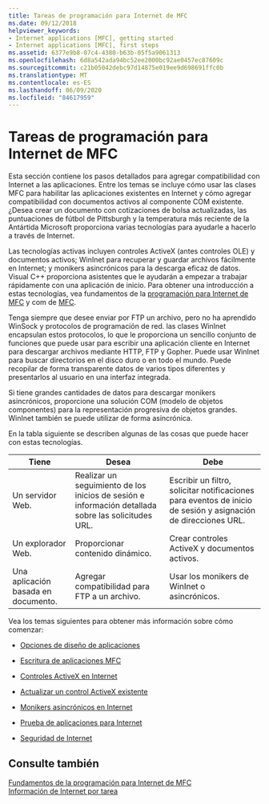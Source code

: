 ```yaml
---
title: Tareas de programación para Internet de MFC
ms.date: 09/12/2018
helpviewer_keywords:
- Internet applications [MFC], getting started
- Internet applications [MFC], first steps
ms.assetid: 6377e9b8-07c4-4380-b63b-05f5a9061313
ms.openlocfilehash: 6d8a542ada94bc52ee2000bc92ae0457ec87609c
ms.sourcegitcommit: c21b05042debc97d14875e019ee9d698691ffc0b
ms.translationtype: MT
ms.contentlocale: es-ES
ms.lasthandoff: 06/09/2020
ms.locfileid: "84617959"
---
```

# <a name="mfc-internet-programming-tasks"></a>Tareas de programación para Internet de MFC

Esta sección contiene los pasos detallados para agregar compatibilidad con Internet a las aplicaciones. Entre los temas se incluye cómo usar las clases MFC para habilitar las aplicaciones existentes en Internet y cómo agregar compatibilidad con documentos activos al componente COM existente. ¿Desea crear un documento con cotizaciones de bolsa actualizadas, las puntuaciones de fútbol de Pittsburgh y la temperatura más reciente de la Antártida Microsoft proporciona varias tecnologías para ayudarle a hacerlo a través de Internet.

Las tecnologías activas incluyen controles ActiveX (antes controles OLE) y documentos activos; WinInet para recuperar y guardar archivos fácilmente en Internet; y monikers asincrónicos para la descarga eficaz de datos. Visual C++ proporciona asistentes que le ayudarán a empezar a trabajar rápidamente con una aplicación de inicio. Para obtener una introducción a estas tecnologías, vea fundamentos de la [programación para Internet de MFC](mfc-internet-programming-basics.md) y com de [MFC](mfc-com.md).

Tenga siempre que desee enviar por FTP un archivo, pero no ha aprendido WinSock y protocolos de programación de red. las clases WinInet encapsulan estos protocolos, lo que le proporciona un sencillo conjunto de funciones que puede usar para escribir una aplicación cliente en Internet para descargar archivos mediante HTTP, FTP y Gopher. Puede usar WinInet para buscar directorios en el disco duro o en todo el mundo. Puede recopilar de forma transparente datos de varios tipos diferentes y presentarlos al usuario en una interfaz integrada.

Si tiene grandes cantidades de datos para descargar monikers asincrónicos, proporcione una solución COM (modelo de objetos componentes) para la representación progresiva de objetos grandes. WinInet también se puede utilizar de forma asincrónica.

En la tabla siguiente se describen algunas de las cosas que puede hacer con estas tecnologías.

|Tiene|Desea|Debe|
|--------------|-----------------|----------------|
|Un servidor Web.|Realizar un seguimiento de los inicios de sesión e información detallada sobre las solicitudes URL.|Escribir un filtro, solicitar notificaciones para eventos de inicio de sesión y asignación de direcciones URL.|
|Un explorador Web.|Proporcionar contenido dinámico.|Crear controles ActiveX y documentos activos.|
|Una aplicación basada en documento.|Agregar compatibilidad para FTP a un archivo.|Usar los monikers de WinInet o asincrónicos.|

Vea los temas siguientes para obtener más información sobre cómo comenzar:

- [Opciones de diseño de aplicaciones](application-design-choices.md)

- [Escritura de aplicaciones MFC](writing-mfc-applications.md)

- [Controles ActiveX en Internet](activex-controls-on-the-internet.md)

- [Actualizar un control ActiveX existente](upgrading-an-existing-activex-control.md)

- [Monikers asincrónicos en Internet](asynchronous-monikers-on-the-internet.md)

- [Prueba de aplicaciones para Internet](testing-internet-applications.md)

- [Seguridad de Internet](internet-security-cpp.md)

## <a name="see-also"></a>Consulte también

[Fundamentos de la programación para Internet de MFC](mfc-internet-programming-basics.md)<br/>
[Información de Internet por tarea](internet-information-by-task.md)
